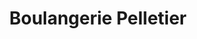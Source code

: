 ---
title: "Boulangerie Pelletier"
url: /walincourt-selvigny/boulangerie-pelletier/
shop: Bäckerei
---